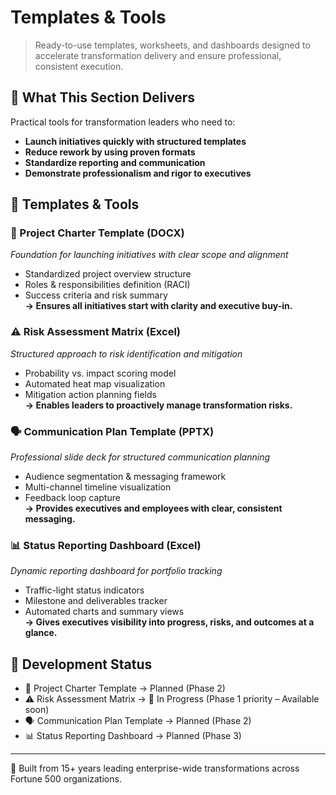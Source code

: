 # Templates & Tools

> Ready-to-use templates, worksheets, and dashboards designed to accelerate transformation delivery and ensure professional, consistent execution.

## 🎯 What This Section Delivers
Practical tools for transformation leaders who need to:
- **Launch initiatives quickly with structured templates**
- **Reduce rework by using proven formats**
- **Standardize reporting and communication**
- **Demonstrate professionalism and rigor to executives**

## 🔧 Templates & Tools

### 📄 Project Charter Template (DOCX)
*Foundation for launching initiatives with clear scope and alignment*  
- Standardized project overview structure  
- Roles & responsibilities definition (RACI)  
- Success criteria and risk summary  
**→ Ensures all initiatives start with clarity and executive buy-in.**

### ⚠️ Risk Assessment Matrix (Excel)
*Structured approach to risk identification and mitigation*  
- Probability vs. impact scoring model  
- Automated heat map visualization  
- Mitigation action planning fields  
**→ Enables leaders to proactively manage transformation risks.**

### 🗣️ Communication Plan Template (PPTX)
*Professional slide deck for structured communication planning*  
- Audience segmentation & messaging framework  
- Multi-channel timeline visualization  
- Feedback loop capture  
**→ Provides executives and employees with clear, consistent messaging.**

### 📊 Status Reporting Dashboard (Excel)
*Dynamic reporting dashboard for portfolio tracking*  
- Traffic-light status indicators  
- Milestone and deliverables tracker  
- Automated charts and summary views  
**→ Gives executives visibility into progress, risks, and outcomes at a glance.**

## 📅 Development Status
- 📄 Project Charter Template → Planned (Phase 2)  
- ⚠️ Risk Assessment Matrix → 🚧 In Progress (Phase 1 priority – Available soon)  
- 🗣️ Communication Plan Template → Planned (Phase 2)  
- 📊 Status Reporting Dashboard → Planned (Phase 3)  

---

🔹 Built from 15+ years leading enterprise-wide transformations across Fortune 500 organizations.


